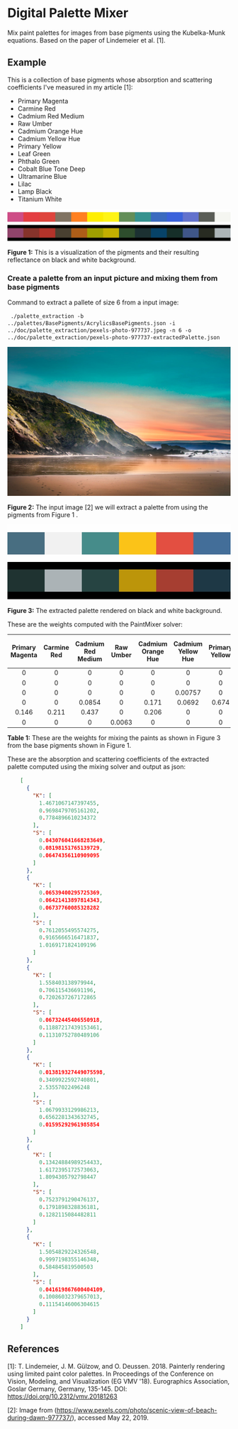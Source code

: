 
# Digital Palette Mixer

Mix paint palettes for images from base pigments using the Kubelka-Munk equations. Based on the paper of Lindemeier et al. [1].


## Example

This is a collection of base pigments whose absorption and scattering coefficients I've measured in my article [1]:

* Primary Magenta
* Carmine Red
* Cadmium Red Medium
* Raw Umber
* Cadmium Orange Hue
* Cadmium Yellow Hue
* Primary Yellow
* Leaf Green
* Phthalo Green
* Cobalt Blue Tone Deep
* Ultramarine Blue
* Lilac
* Lamp Black
* Titanium White


![](doc/../../../doc/palette_extraction/pexels-photo-977737-extractedPalette.json.basePigments.jpg)

**Figure 1:** This is a visualization of the pigments and their resulting reflectance on black and white background.



### Create a palette from an input picture and mixing them from base pigments
Command to extract a pallete of size 6 from a input image:
```shell
 ./palette_extraction -b ../palettes/BasePigments/AcrylicsBasePigments.json -i ../doc/palette_extraction/pexels-photo-977737.jpeg -n 6 -o ../doc/palette_extraction/pexels-photo-977737-extractedPalette.json
```

![](doc/../../../doc/palette_extraction/pexels-photo-977737.jpeg)

**Figure 2:** The input image [2] we will extract a palette from using the pigments from Figure 1 .



![](doc/../../../doc/palette_extraction/pexels-photo-977737-extractedPalette.json.jpg)

**Figure 3:** The extracted palette rendered on black and white background.



These are the weights computed with the PaintMixer solver:

| Primary Magenta | Carmine Red| Cadmium Red Medium| Raw Umber| Cadmium Orange Hue| Cadmium Yellow Hue| Primary Yellow| Leaf Green| Phthalo Green| Cobalt Blue Tone Deep| Ultramarine Blue| Lilac| Lamp Black | Titanium White |
|:-------------:|:-------------:|:-------------:|:-------------:|:-------------:|:-------------:|:-------------:|:-------------:|:-------------:|:-------------:|:-------------:|:-------------:|:-------------:|:-------------:|
| 0      |0      | 0      | 0      | 0     | 0      |0    | 0.0947 | 0.262 | 0.0903 | 0.215  | 0      |0.337  | 0        |
| 0      |0      | 0      | 0      | 0     | 0      |0    | 0      | 0     | 0      | 0      | 0.019  |0      | 0.981    |
| 0      |0      | 0      | 0      | 0     | 0.00757|0    | 0.192  | 0.59  | 0.139  | 0.0424 | 0      |0      | 0.0292   |
| 0      |0      | 0.0854 | 0      | 0.171 | 0.0692 |0.674| 0      | 0     | 0      | 0      | 0      |0      | 0        |
| 0.146  |0.211  | 0.437  | 0      | 0.206 | 0      |0    | 0      | 0     | 0      | 0      | 0      |0      | 0        |
| 0      |0      | 0      | 0.0063 | 0     | 0      |0    | 0.0369 | 0.212 | 0.216  | 0.259  | 0.0625 |0.206  | 0        |

**Table 1:** These are the weights for mixing the paints as shown in Figure 3 from the base pigments shown in Figure 1.


These are the absorption and scattering coefficients of the extracted palette computed using the mixing solver and output as json:
```json
    [
      {
        "K": [
          1.4671067147397455,
          0.9698479705161202,
          0.7784896610234372
        ],
        "S": [
          0.043076041668283649,
          0.08198151765139729,
          0.06474356110909095
        ]
      },
      {
        "K": [
          0.06539400295725369,
          0.06421413897814343,
          0.06737760085328282
        ],
        "S": [
          0.7612055495574275,
          0.9165666516471837,
          1.0169171824109196
        ]
      },
      {
        "K": [
          1.558403138979944,
          0.706115436691196,
          0.7202637267172865
        ],
        "S": [
          0.06732445406550918,
          0.11887217439153461,
          0.11310752780489106
        ]
      },
      {
        "K": [
          0.013819327449075598,
          0.3409922592740801,
          2.53557022496248
        ],
        "S": [
          1.0679933129986213,
          0.6562281343632745,
          0.01595292961985854
        ]
      },
      {
        "K": [
          0.13424884989254433,
          1.6172395172573063,
          1.8094305792798447
        ],
        "S": [
          0.7523791290476137,
          0.1791898328836181,
          0.1282115084482811
        ]
      },
      {
        "K": [
          1.5054829224326548,
          0.9997198355146348,
          0.584845819500503
        ],
        "S": [
          0.041619867600404109,
          0.10086032379657013,
          0.11154146006304615
        ]
      }
    ]
```

## References

[1]: T. Lindemeier, J. M. Gülzow, and O. Deussen. 2018. Painterly rendering using limited paint color palettes. In Proceedings of the Conference on Vision, Modeling, and Visualization (EG VMV '18). Eurographics Association, Goslar Germany, Germany, 135-145. DOI: https://doi.org/10.2312/vmv.20181263

[2]: Image from (https://www.pexels.com/photo/scenic-view-of-beach-during-dawn-977737/), accessed May 22, 2019.
